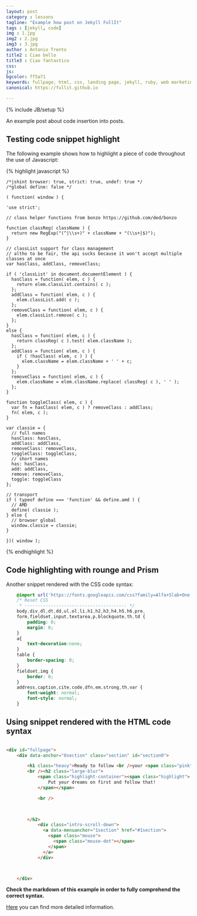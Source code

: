 ```yaml
---
layout: post
category : lessons
tagline: "Example how post on Jekyll FullIt"
tags : [jekyll, code]
img : 1.jpg
img2 : 2.jpg
img3 : 3.jpg
author : Antonio Trento
title2 : Ciao bello
title3 : Ciao fantastico
css: 
js: 
bgcolor: ff5a71
keywords: fullpage, html, css, landing page, jekyll, ruby, web marketing, advertising
canonical: https://fullit.github.io

---
```

{% include JB/setup %}

An example post about code insertion into posts.

<!--more-->
## Testing code snippet highlight

The following example shows how to highlight a piece of code throughout the use of Javascript:

{% highlight javascript %}

    /*jshint browser: true, strict: true, undef: true */
    /*global define: false */

    ( function( window ) {

    'use strict';

    // class helper functions from bonzo https://github.com/ded/bonzo

    function classReg( className ) {
      return new RegExp("(^|\\s+)" + className + "(\\s+|$)");
    }

    // classList support for class management
    // altho to be fair, the api sucks because it won't accept multiple classes at once
    var hasClass, addClass, removeClass;

    if ( 'classList' in document.documentElement ) {
      hasClass = function( elem, c ) {
        return elem.classList.contains( c );
      };
      addClass = function( elem, c ) {
        elem.classList.add( c );
      };
      removeClass = function( elem, c ) {
        elem.classList.remove( c );
      };
    }
    else {
      hasClass = function( elem, c ) {
        return classReg( c ).test( elem.className );
      };
      addClass = function( elem, c ) {
        if ( !hasClass( elem, c ) ) {
          elem.className = elem.className + ' ' + c;
        }
      };
      removeClass = function( elem, c ) {
        elem.className = elem.className.replace( classReg( c ), ' ' );
      };
    }

    function toggleClass( elem, c ) {
      var fn = hasClass( elem, c ) ? removeClass : addClass;
      fn( elem, c );
    }

    var classie = {
      // full names
      hasClass: hasClass,
      addClass: addClass,
      removeClass: removeClass,
      toggleClass: toggleClass,
      // short names
      has: hasClass,
      add: addClass,
      remove: removeClass,
      toggle: toggleClass
    };

    // transport
    if ( typeof define === 'function' && define.amd ) {
      // AMD
      define( classie );
    } else {
      // browser global
      window.classie = classie;
    }

    })( window );

{% endhighlight %}

## Code highlighting with rounge and Prism

Another snippet rendered with the CSS code syntax:


``` CSS
    @import url('https://fonts.googleapis.com/css?family=Alfa+Slab+One|Gentium+Book+Basic');
    /* Reset CSS
     * --------------------------------------- */
    body,div,dl,dt,dd,ul,ol,li,h1,h2,h3,h4,h5,h6,pre,
    form,fieldset,input,textarea,p,blockquote,th,td {
        padding: 0;
        margin: 0;
    }
    a{
        text-decoration:none;
    }
    table {
        border-spacing: 0;
    }
    fieldset,img {
        border: 0;
    }
    address,caption,cite,code,dfn,em,strong,th,var {
        font-weight: normal;
        font-style: normal;
    }
```
## Using snippet rendered with the HTML code syntax 

``` HTML

<div id="fullpage">
    <div data-anchor="0section" class="section" id="section0">

        <h1 class="heavy">Ready to follow <br />your <span class="pink">dreams?</span></h1>
        <br /><h2 class="large-blur">
            <span class="highlight-container"><span class="highlight">
                Put your dreams on first and follow that!
            </span></span>

            <br />

                            

        </h2>
            <div class="intro-scroll-down">
              <a data-menuanchor="1section" href="#1section">
                <span class="mouse">
                  <span class="mouse-dot"></span>
                </span>
              </a>
            </div>



    </div>
```

**Check the markdown of this example in order to fully comprehend the correct syntax.**

[Here](https://github.com/sentenza/sentenza.github.io/issues/1) you can find more detailed information.
